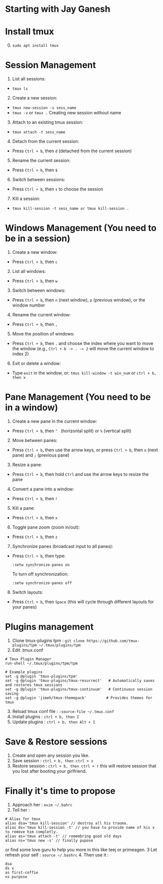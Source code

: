 # Starting with Jay Ganesh

# Install tmux
0. ```sudo apt install tmux```

# Session Management
1. List all sessions:
- ```tmux ls```

2. Create a new session:
- ```tmux new-session -s sess_name```
- ```tmux -v``` or ```tmux .``` Creating new session without name

3. Attach to an existing tmux session:
- ```tmux attach -t sess_name```

4. Detach from the current session: 
- Press `Ctrl + b`, then `d` (detached from the current session)

5. Rename the current session: 
- Press `Ctrl + b`, then `$`

6. Switch between sessions: 
- Press `Ctrl + b`, then `s` to choose the session

7. Kill a session:
- ```tmux kill-session -t sess_name or tmux kill-session . ```


# Windows Management (You need to be in a session)
1. Create a new window: 
- Press `Ctrl + b`, then `c`

2. List all windows: 
- Press `Ctrl + b`, then `w`

3. Switch between windows: 
- Press `Ctrl + b`, then `n` (next window), `p` (previous window), or the window number

4. Rename the current window: 
- Press `Ctrl + b`, then `,`

5. Move the position of windows: 
- Press `Ctrl + b`, then `.` and choose the index where you want to move the window (e.g., `Ctrl + b -> . -> 2` will move the current window to index 2)

6. Exit or delete a window: 
- Type `exit` in the window, or: ```tmux kill-window -t win_num``` or ```ctrl + b, then x```


# Pane Management (You need to be in a window)
1. Create a new pane in the current window:
- Press `Ctrl + b`, then `" ` (horizontal split) or `%` (vertical split)

2. Move between panes: 
- Press `Ctrl + b`, then use the arrow keys, or press `Ctrl + b`, then `o` (next pane) and `;` (previous pane)

3. Resize a pane: 
- Press `Ctrl + b`, then hold `Ctrl` and use the arrow keys to resize the pane

4. Convert a pane into a window: 
- Press `Ctrl + b`, then `!`

5. Kill a pane: 
- Press `Ctrl + b`, then `x`

6. Toggle pane zoom (zoom in/out): 
- Press `Ctrl + b`, then `z`

7. Synchronize panes (broadcast input to all panes): 
- Press `Ctrl + b`, then type:
  ```
  :setw synchronize-panes on
  ```
  To turn off synchronization:
  ```
  :setw synchronize-panes off
  ```

8. Switch layouts: 
- Press `Ctrl + b`, then `Space` (this will cycle through different layouts for your panes)

# Plugins management

1. Clone tmux-plugins tpm : ```git clone https://github.com/tmux-plugins/tpm ~/.tmux/plugins/tpm```
2. Edit .tmux.conf
```
# Tmux Plugin Manager
run-shell ~/.tmux/plugins/tpm/tpm

# Example plugins
set -g @plugin 'tmux-plugins/tpm'
set -g @plugin 'tmux-plugins/tmux-resurrect'   # Automatically saves and restores tmux sessions
set -g @plugin 'tmux-plugins/tmux-continuum'   # Continuous session saving
set -g @plugin 'jimeh/tmux-themepack'         # Provides themes for tmux
```
3. Reload tmux conf file : ```:source-file ~/.tmux.conf```
4. Install plugins : ```ctrl + b, then I```
5. Update plugins :  ```ctrl + b, then Alt + I```

# Save & Restore sessions
1. Create and open any session you like.
2. Save session : ```ctrl + b, then ctrl + s```
3. Restore session : ```ctrl + b, then ctrl + r``` this will restore session that you lost after booting your girlfriend.

# Finally it's time to propose
1. Approach her : ```nvim ~/.bahrc```
2. Tell her :
```
# Alias for tmux
alias dsa='tmux kill-session' // destroy all his trauma.
alias ds='tmux kill-session -t' // you have to provide name of his x to remove him completly.
alias as='tmux attach -t' // remembring good old days
alias ns='tmux new -s' // finally pupose
```
or find some love guru to help you more in this like teej or primeagen.
3 Let refresh your self : ```source ~/.bashrc```
4. Then use it :
```
dsa
ds x
as first-coffie
ns purpose
```
